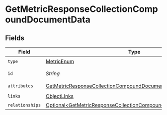 # GetMetricResponseCollectionCompoundDocumentData


## Fields

| Field                                                                                                                                                      | Type                                                                                                                                                       | Required                                                                                                                                                   | Description                                                                                                                                                |
| ---------------------------------------------------------------------------------------------------------------------------------------------------------- | ---------------------------------------------------------------------------------------------------------------------------------------------------------- | ---------------------------------------------------------------------------------------------------------------------------------------------------------- | ---------------------------------------------------------------------------------------------------------------------------------------------------------- |
| `type`                                                                                                                                                     | [MetricEnum](../../models/components/MetricEnum.md)                                                                                                        | :heavy_check_mark:                                                                                                                                         | N/A                                                                                                                                                        |
| `id`                                                                                                                                                       | *String*                                                                                                                                                   | :heavy_check_mark:                                                                                                                                         | The Metric ID                                                                                                                                              |
| `attributes`                                                                                                                                               | [GetMetricResponseCollectionCompoundDocumentAttributes](../../models/components/GetMetricResponseCollectionCompoundDocumentAttributes.md)                  | :heavy_check_mark:                                                                                                                                         | N/A                                                                                                                                                        |
| `links`                                                                                                                                                    | [ObjectLinks](../../models/components/ObjectLinks.md)                                                                                                      | :heavy_check_mark:                                                                                                                                         | N/A                                                                                                                                                        |
| `relationships`                                                                                                                                            | [Optional\<GetMetricResponseCollectionCompoundDocumentRelationships>](../../models/components/GetMetricResponseCollectionCompoundDocumentRelationships.md) | :heavy_minus_sign:                                                                                                                                         | N/A                                                                                                                                                        |